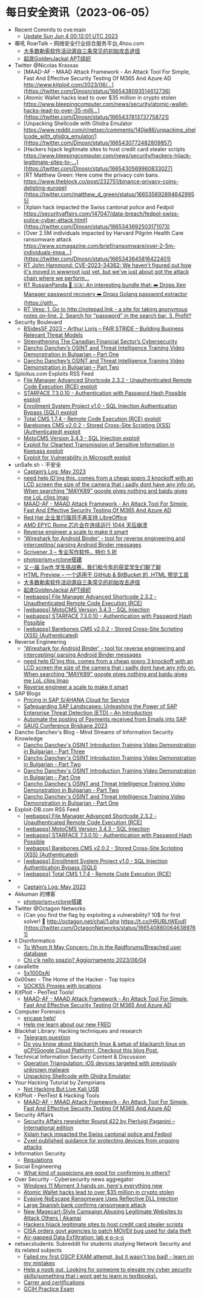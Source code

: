 # 每日安全资讯（2023-06-05）

- Recent Commits to cve:main
  - [Update Sun Jun  4 00:12:01 UTC 2023](https://github.com/trickest/cve/commit/1bbd140b036a9e87b066146de602a7c8907877e9)
- 嘶吼 RoarTalk – 网络安全行业综合服务平台,4hou.com
  - [大多数勒索软件活动源自三条常见的初始攻击途径](https://www.4hou.com/posts/3ry4)
  - [起底GoldenJackal  APT组织](https://www.4hou.com/posts/6xBL)
- Twitter @Nicolas Krassas
  - [MAAD-AF - MAAD Attack Framework - An Attack Tool For Simple, Fast And Effective Security Testing Of M365 And Azure AD http://www.kitploit.com/2023/06/...](https://twitter.com/Dinosn/status/1665438093514612736)
  - [Atomic Wallet hacks lead to over $35 million in crypto stolen https://www.bleepingcomputer.com/news/security/atomic-wallet-hacks-lead-to-over-35-milli...](https://twitter.com/Dinosn/status/1665437813737758721)
  - [Unpacking Shellcode with Ghidra Emulator https://www.reddit.com/r/netsec/comments/140je86/unpacking_shellcode_with_ghidra_emulator/](https://twitter.com/Dinosn/status/1665430772482809857)
  - [Hackers hijack legitimate sites to host credit card stealer scripts https://www.bleepingcomputer.com/news/security/hackers-hijack-legitimate-sites-to-...](https://twitter.com/Dinosn/status/1665430569960833027)
  - [RT Matthew Green: Here come the privacy coin bans. https://www.theblock.co/post/232751/binance-privacy-coins-delisting-europe](https://twitter.com/matthew_d_green/status/1665356928946429955)
  - [Xplain hack impacted the Swiss cantonal police and Fedpol https://securityaffairs.com/147047/data-breach/fedpol-swiss-police-cyber-attack.html](https://twitter.com/Dinosn/status/1665343692503171073)
  - [Over 2.5M individuals impacted by Harvard Pilgrim Health Care ransomware attack https://www.scmagazine.com/brief/ransomware/over-2-5m-individuals-impa...](https://twitter.com/Dinosn/status/1665343645816422401)
  - [RT John Hammond: CVE-2023-34362: We haven't figured out how it's moved in wwwroot just yet, but we've just about got the attack chain where we perform...](https://twitter.com/_JohnHammond/status/1665297652475629568)
  - [RT RussianPanda 🐼 🇺🇦: An interesting bundle that: ➡️ Drops Xen Manager password recovery ➡️ Drops Golang password extractor (https://gith...](https://twitter.com/AnFam17/status/1665232347610980352)
  - [RT Vess: 1. Go to http://notepad.link - a site for taking anonymous notes on-line. 2. Search for "password" in the search bar. 3. Profit?](https://twitter.com/VessOnSecurity/status/1665229553776701441)
- Security Boulevard
  - [BSidesSF 2023 – Arthur Loris – FAIR STRIDE –  Building Business Relevant Threat Models](https://securityboulevard.com/2023/06/bsidessf-2023-arthur-loris-fair-stride-building-business-relevant-threat-models/)
  - [Strengthening The Canadian Financial Sector’s Cybersecurity](https://securityboulevard.com/2023/06/strengthening-the-canadian-financial-sectors-cybersecurity/)
  - [Dancho Danchev’s OSINT and Threat Intelligence Training Video Demonstration in Bulgarian – Part One](https://securityboulevard.com/2023/06/dancho-danchevs-osint-and-threat-intelligence-training-video-demonstration-in-bulgarian-part-one/)
  - [Dancho Danchev’s OSINT and Threat Intelligence Training Video Demonstration in Bulgarian – Part Two](https://securityboulevard.com/2023/06/dancho-danchevs-osint-and-threat-intelligence-training-video-demonstration-in-bulgarian-part-two/)
- Sploitus.com Exploits RSS Feed
  - [File Manager Advanced Shortcode 2.3.2 - Unauthenticated Remote Code Execution (RCE) exploit](https://sploitus.com/exploit?id=EDB-ID:51505&utm_source=rss&utm_medium=rss)
  - [STARFACE 7.3.0.10 - Authentication with Password Hash Possible exploit](https://sploitus.com/exploit?id=EDB-ID:51503&utm_source=rss&utm_medium=rss)
  - [Enrollment System Project v1.0 - SQL Injection Authentication Bypass (SQLI) exploit](https://sploitus.com/exploit?id=EDB-ID:51501&utm_source=rss&utm_medium=rss)
  - [Total CMS 1.7.4 - Remote Code Execution (RCE) exploit](https://sploitus.com/exploit?id=EDB-ID:51500&utm_source=rss&utm_medium=rss)
  - [Barebones CMS v2.0.2 - Stored Cross-Site Scripting (XSS) (Authenticated) exploit](https://sploitus.com/exploit?id=EDB-ID:51502&utm_source=rss&utm_medium=rss)
  - [MotoCMS Version 3.4.3 - SQL Injection exploit](https://sploitus.com/exploit?id=EDB-ID:51504&utm_source=rss&utm_medium=rss)
  - [Exploit for Cleartext Transmission of Sensitive Information in Keepass exploit](https://sploitus.com/exploit?id=83A35026-7967-5A52-A0F3-26706D9964EA&utm_source=rss&utm_medium=rss)
  - [Exploit for Vulnerability in Microsoft exploit](https://sploitus.com/exploit?id=77C9BD54-CD09-52B7-8297-EF760BCA39EA&utm_source=rss&utm_medium=rss)
- unSafe.sh - 不安全
  - [Captain’s Log: May 2023](https://buaq.net/go-167182.html)
  - [need help ID'ing this. comes from a cheap gopro 3 knockoff with an LCD screen the size of the camera that i sadly dont have any info on. When searching "MAYK89" google gives nothing and baidu gives me LoL clips lmao](https://buaq.net/go-167181.html)
  - [MAAD-AF - MAAD Attack Framework - An Attack Tool For Simple, Fast And Effective Security Testing Of M365 And Azure AD](https://buaq.net/go-167167.html)
  - [Red Hat 企业发行版将不再支持 LibreOffice](https://buaq.net/go-167158.html)
  - [AMD EPYC Rome 芯片会在连续运行 1044 天后崩溃](https://buaq.net/go-167159.html)
  - [Reverse engineer a scale to make it smart](https://buaq.net/go-167144.html)
  - ['Wireshark for Android Binder' - tool for reverse engineering and intercepting/ parsing Android Binder messages](https://buaq.net/go-167143.html)
  - [Scrivener 3 – 专业写作软件，特价 5 折](https://buaq.net/go-167145.html)
  - [photoprism+rclone搭建](https://buaq.net/go-167140.html)
  - [又一届 Swift 学生挑战赛，我们和今年的获奖学生们聊了聊](https://buaq.net/go-167138.html)
  - [HTML Preview – 一个适用于 GitHub & BitBucket 的 .HTML 预览工具](https://buaq.net/go-167132.html)
  - [大多数勒索软件活动源自三条常见的初始攻击途径](https://buaq.net/go-167131.html)
  - [起底GoldenJackal  APT组织](https://buaq.net/go-167124.html)
  - [[webapps] File Manager Advanced Shortcode 2.3.2 - Unauthenticated Remote Code Execution (RCE)](https://buaq.net/go-167183.html)
  - [[webapps] MotoCMS Version 3.4.3 - SQL Injection](https://buaq.net/go-167184.html)
  - [[webapps] STARFACE 7.3.0.10 - Authentication with Password Hash Possible](https://buaq.net/go-167185.html)
  - [[webapps] Barebones CMS v2.0.2 - Stored Cross-Site Scripting (XSS) (Authenticated)](https://buaq.net/go-167186.html)
- Reverse Engineering
  - ['Wireshark for Android Binder' - tool for reverse engineering and intercepting/ parsing Android Binder messages](https://www.reddit.com/r/ReverseEngineering/comments/14075r5/wireshark_for_android_binder_tool_for_reverse/)
  - [need help ID'ing this. comes from a cheap gopro 3 knockoff with an LCD screen the size of the camera that i sadly dont have any info on. When searching "MAYK89" google gives nothing and baidu gives me LoL clips lmao](https://www.reddit.com/r/ReverseEngineering/comments/140edmx/need_help_iding_this_comes_from_a_cheap_gopro_3/)
  - [Reverse engineer a scale to make it smart](https://www.reddit.com/r/ReverseEngineering/comments/1407gxs/reverse_engineer_a_scale_to_make_it_smart/)
- SAP Blogs
  - [Pricing in SAP S/4HANA Cloud for Service](https://blogs.sap.com/2023/06/04/pricing-in-sap-s-4hana-cloud-for-service/)
  - [Safeguarding SAP Landscapes: Unleashing the Power of SAP Enterprise Threat Detection (ETD) – An Introduction](https://blogs.sap.com/2023/06/04/safeguarding-sap-landscapes-unleashing-the-power-of-sap-enterprise-threat-detection-etd-an-introduction/)
  - [Automate the posting of Payments received from Emails into SAP](https://blogs.sap.com/2023/06/04/automate-the-posting-of-payments-received-from-emails-into-sap/)
  - [SAUG Conference Brisbane 2023](https://blogs.sap.com/2023/06/04/saug-conference-brisbane-2023/)
- Dancho Danchev's Blog - Mind Streams of Information Security Knowledge
  - [Dancho Danchev's OSINT Introduction Training Video Demonstration in Bulgarian - Part Three](https://ddanchev.blogspot.com/2023/06/dancho-danchevs-osint-introduction_82.html)
  - [Dancho Danchev's OSINT Introduction Training Video Demonstration in Bulgarian - Part Two](https://ddanchev.blogspot.com/2023/06/dancho-danchevs-osint-introduction_5.html)
  - [Dancho Danchev's OSINT Introduction Training Video Demonstration in Bulgarian - Part One](https://ddanchev.blogspot.com/2023/06/dancho-danchevs-osint-introduction.html)
  - [Dancho Danchev's OSINT and Threat Intelligence Training Video Demonstration in Bulgarian - Part Two](https://ddanchev.blogspot.com/2023/06/dancho-danchevs-osint-and-threat_4.html)
  - [Dancho Danchev's OSINT and Threat Intelligence Training Video Demonstration in Bulgarian - Part One](https://ddanchev.blogspot.com/2023/06/dancho-danchevs-osint-and-threat.html)
- Exploit-DB.com RSS Feed
  - [[webapps] File Manager Advanced Shortcode 2.3.2 - Unauthenticated Remote Code Execution (RCE)](https://www.exploit-db.com/exploits/51505)
  - [[webapps] MotoCMS Version 3.4.3 - SQL Injection](https://www.exploit-db.com/exploits/51504)
  - [[webapps] STARFACE 7.3.0.10 - Authentication with Password Hash Possible](https://www.exploit-db.com/exploits/51503)
  - [[webapps] Barebones CMS v2.0.2 - Stored Cross-Site Scripting (XSS) (Authenticated)](https://www.exploit-db.com/exploits/51502)
  - [[webapps] Enrollment System Project v1.0 - SQL Injection Authentication Bypass (SQLI)](https://www.exploit-db.com/exploits/51501)
  - [[webapps] Total CMS 1.7.4 - Remote Code Execution (RCE)](https://www.exploit-db.com/exploits/51500)
- 
  - [Captain’s Log: May 2023](https://cornerpirate.com/2023/06/04/captains-log-may-2023/)
- Akkuman 的博客
  - [photoprism+rclone搭建](//hacktech.cn/2023/06/04/2023-06-04-photoprism-rclone%E6%90%AD%E5%BB%BA/)
- Twitter @Octagon Networks
  - [Can you find the flag by exploiting a vulnerability? 10$ for first solver! 💢 http://octagon.net/chal/1.php https://t.co/HRUBLtWEod](https://twitter.com/OctagonNetworks/status/1665408800646389761)
- Il Disinformatico
  - [To Whom It May Concern: I’m in the Raidforums/Breached user database](http://attivissimo.blogspot.com/2023/06/to-whom-it-may-concern-im-in.html)
  - [Chi c’è nello spazio? Aggiornamento 2023/06/04](http://attivissimo.blogspot.com/2023/06/chi-ce-nello-spazio-aggiornamento.html)
- cavallette
  - [5x1000xAI](https://cavallette.noblogs.org/2023/06/9838)
- 0x00sec - The Home of the Hacker - Top topics
  - [SOCKS5 Proxies with locations](https://0x00sec.org/t/socks5-proxies-with-locations/35372)
- KitPloit - PenTest Tools!
  - [MAAD-AF - MAAD Attack Framework - An Attack Tool For Simple, Fast And Effective Security Testing Of M365 And Azure AD](http://www.kitploit.com/2023/06/maad-af-maad-attack-framework-attack.html)
- Computer Forensics
  - [encase help!](https://www.reddit.com/r/computerforensics/comments/1404o8o/encase_help/)
  - [Help me learn about our new FRED](https://www.reddit.com/r/computerforensics/comments/1401waf/help_me_learn_about_our_new_fred/)
- Blackhat Library: Hacking techniques and research
  - [Telegram question](https://www.reddit.com/r/blackhat/comments/13zx8hf/telegram_question/)
  - [Do you know about blackarch linux & setup of blackarch linux on gCP(Google Cloud Platform), Checkout this blog Post.](https://www.reddit.com/r/blackhat/comments/140520n/do_you_know_about_blackarch_linux_setup_of/)
- Technical Information Security Content & Discussion
  - [Operation Triangulation: iOS devices targeted with previously unknown malware](https://www.reddit.com/r/netsec/comments/140fl4x/operation_triangulation_ios_devices_targeted_with/)
  - [Unpacking Shellcode with Ghidra Emulator](https://www.reddit.com/r/netsec/comments/140je86/unpacking_shellcode_with_ghidra_emulator/)
- Your Hacking Tutorial by Zempirians
  - [Not Hacking But Live Kali USB](https://www.reddit.com/r/HowToHack/comments/140chev/not_hacking_but_live_kali_usb/)
- KitPloit - PenTest & Hacking Tools
  - [MAAD-AF - MAAD Attack Framework - An Attack Tool For Simple, Fast And Effective Security Testing Of M365 And Azure AD](http://www.kitploit.com/2023/06/maad-af-maad-attack-framework-attack.html)
- Security Affairs
  - [Security Affairs newsletter Round 422 by Pierluigi Paganini – International edition](https://securityaffairs.com/147059/breaking-news/security-affairs-newsletter-round-422.html)
  - [Xplain hack impacted the Swiss cantonal police and Fedpol](https://securityaffairs.com/147047/data-breach/fedpol-swiss-police-cyber-attack.html)
  - [Zyxel published guidance for protecting devices from ongoing attacks](https://securityaffairs.com/147030/security/zyxel-guidance-firewall-hardening.html)
- Information Security
  - [Regulations](https://www.reddit.com/r/Information_Security/comments/13zvv2f/regulations/)
- Social Engineering
  - [What kind of suspicions are good for confirming in others?](https://www.reddit.com/r/SocialEngineering/comments/140uvnx/what_kind_of_suspicions_are_good_for_confirming/)
- Over Security - Cybersecurity news aggregator
  - [Windows 11 Moment 3 hands on, here's everything new](https://www.bleepingcomputer.com/news/microsoft/windows-11-moment-3-hands-on-heres-everything-new/)
  - [Atomic Wallet hacks lead to over $35 million in crypto stolen](https://www.bleepingcomputer.com/news/security/atomic-wallet-hacks-lead-to-over-35-million-in-crypto-stolen/)
  - [Evasive NoEscape Ransomware Uses Reflective DLL Injection](https://blog.cyble.com/2023/06/04/evasive-noescape-ransomware-uses-reflective-dll-injection/)
  - [Large Spanish bank confirms ransomware attack](https://therecord.media/spain-globalcaja-bank-confirms-ransomware-attack)
  - [New Magecart-Style Campaign Abusing Legitimate Websites to Attack Others | Akamai](https://www.akamai.com/blog/security-research/new-magecart-hides-behind-legit-domains)
  - [Hackers hijack legitimate sites to host credit card stealer scripts](https://www.bleepingcomputer.com/news/security/hackers-hijack-legitimate-sites-to-host-credit-card-stealer-scripts/)
  - [CISA orders govt agencies to patch MOVEit bug used for data theft](https://www.bleepingcomputer.com/news/security/cisa-orders-govt-agencies-to-patch-moveit-bug-used-for-data-theft/)
  - [Air-gapped Data Exfiltration: lab e p-o-c](https://roccosicilia.com/2023/06/04/air-gapped-data-exfiltration-lab-e-p-o-c/)
- netsecstudents: Subreddit for students studying Network Security and its related subjects
  - [Failed my first OSCP EXAM attempt, but it wasn't too bad! - learn on my mistakes](https://www.reddit.com/r/netsecstudents/comments/140on57/failed_my_first_oscp_exam_attempt_but_it_wasnt/)
  - [Help a noob out. Looking for someone to elevate my cyber security skills(something that i wont get to learn in textbooks).](https://www.reddit.com/r/netsecstudents/comments/1407ivj/help_a_noob_out_looking_for_someone_to_elevate_my/)
  - [Carrer and certifications](https://www.reddit.com/r/netsecstudents/comments/140gdi4/carrer_and_certifications/)
  - [GCIH Practice Exam](https://www.reddit.com/r/netsecstudents/comments/140a6yi/gcih_practice_exam/)
